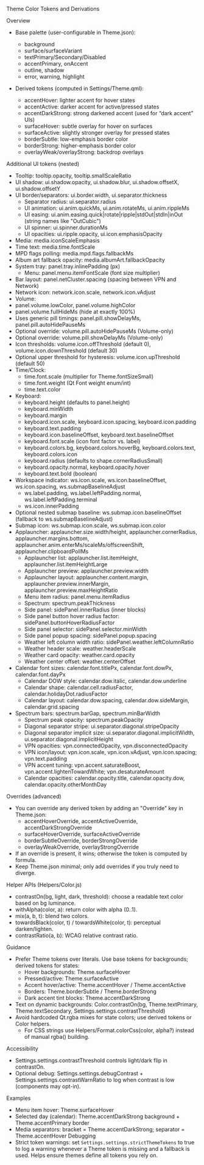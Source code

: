 Theme Color Tokens and Derivations

Overview
- Base palette (user-configurable in Theme.json):
  - background
  - surface/surfaceVariant
  - textPrimary/Secondary/Disabled
  - accentPrimary, onAccent
  - outline, shadow
  - error, warning, highlight

- Derived tokens (computed in Settings/Theme.qml):
  - accentHover: lighter accent for hover states
  - accentActive: darker accent for active/pressed states
  - accentDarkStrong: strong darkened accent (used for “dark accent” UIs)
  - surfaceHover: subtle overlay for hover on surfaces
  - surfaceActive: slightly stronger overlay for pressed states
  - borderSubtle: low-emphasis border color
  - borderStrong: higher-emphasis border color
  - overlayWeak/overlayStrong: backdrop overlays

Additional UI tokens (nested)
- Tooltip: tooltip.opacity, tooltip.smallScaleRatio
- UI shadow: ui.shadow.opacity, ui.shadow.blur, ui.shadow.offsetX, ui.shadow.offsetY
- UI border/separators: ui.border.width, ui.separator.thickness
  - Separator radius: ui.separator.radius
  - UI animation: ui.anim.quickMs, ui.anim.rotateMs, ui.anim.rippleMs
  - UI easing: ui.anim.easing.quick|rotate|ripple|stdOut|stdIn|inOut (string names like "OutCubic")
  - UI spinner: ui.spinner.durationMs
  - UI opacities: ui.ripple.opacity, ui.icon.emphasisOpacity
 - Media: media.iconScaleEmphasis
  - Time text: media.time.fontScale
  - MPD flags polling: media.mpd.flags.fallbackMs
  - Album art fallback opacity: media.albumArt.fallbackOpacity
- System tray: panel.tray.inlinePadding (px)
  - Menu: panel.menu.itemFontScale (font size multiplier)
 - Bar layout: panel.netCluster.spacing (spacing between VPN and Network)
 - Network icon: network.icon.scale, network.icon.vAdjust
 - Volume:
  - panel.volume.lowColor, panel.volume.highColor
  - panel.volume.fullHideMs (hide at exactly 100%)
  - Uses generic pill timings: panel.pill.showDelayMs, panel.pill.autoHidePauseMs
  - Optional override: volume.pill.autoHidePauseMs (Volume-only)
  - Optional override: volume.pill.showDelayMs (Volume-only)
  - Icon thresholds: volume.icon.offThreshold (default 0), volume.icon.downThreshold (default 30)
  - Optional upper threshold for hysteresis: volume.icon.upThreshold (default 50)
 - Time/Clock:
   - time.font.scale (multiplier for Theme.fontSizeSmall)
   - time.font.weight (Qt Font weight enum/int)
   - time.text.color
 - Keyboard:
   - keyboard.height (defaults to panel.height)
   - keyboard.minWidth
   - keyboard.margin
   - keyboard.icon.scale, keyboard.icon.spacing, keyboard.icon.padding
   - keyboard.text.padding
   - keyboard.icon.baselineOffset, keyboard.text.baselineOffset
   - keyboard.font.scale (icon font factor vs. label)
   - keyboard.colors.bg, keyboard.colors.hoverBg, keyboard.colors.text, keyboard.colors.icon
   - keyboard.radius (defaults to shape.cornerRadiusSmall)
   - keyboard.opacity.normal, keyboard.opacity.hover
   - keyboard.text.bold (boolean)
 - Workspace indicator: ws.icon.scale, ws.icon.baselineOffset, ws.icon.spacing, ws.submapBaselineAdjust
   - ws.label.padding, ws.label.leftPadding.normal, ws.label.leftPadding.terminal
   - ws.icon.innerPadding
  - Optional nested submap baseline: ws.submap.icon.baselineOffset (fallback to ws.submapBaselineAdjust)
  - Submap icon: ws.submap.icon.scale, ws.submap.icon.color
- Applauncher: applauncher.size.width/height, applauncher.cornerRadius, applauncher.margins.bottom, applauncher.anim.enterMs/scaleMs/offscreenShift, applauncher.clipboardPollMs
  - Applauncher list: applauncher.list.itemHeight, applauncher.list.itemHeightLarge
  - Applauncher preview: applauncher.preview.width
  - Applauncher layout: applauncher.content.margin, applauncher.preview.innerMargin, applauncher.preview.maxHeightRatio
  - Menu item radius: panel.menu.itemRadius
  - Spectrum: spectrum.peakThickness
  - Side panel: sidePanel.innerRadius (inner blocks)
  - Side panel button hover radius factor: sidePanel.buttonHoverRadiusFactor
  - Side panel selector: sidePanel.selector.minWidth
  - Side panel popup spacing: sidePanel.popup.spacing
  - Weather left column width ratio: sidePanel.weather.leftColumnRatio
  - Weather header scale: weather.headerScale
  - Weather card opacity: weather.card.opacity
  - Weather center offset: weather.centerOffset
- Calendar font sizes: calendar.font.titlePx, calendar.font.dowPx, calendar.font.dayPx
  - Calendar DOW style: calendar.dow.italic, calendar.dow.underline
  - Calendar shape: calendar.cell.radiusFactor, calendar.holidayDot.radiusFactor
  - Calendar layout: calendar.dow.spacing, calendar.dow.sideMargin, calendar.grid.spacing
- Spectrum bars: spectrum.barGap, spectrum.minBarWidth
  - Spectrum peak opacity: spectrum.peakOpacity
  - Diagonal separator stripe: ui.separator.diagonal.stripeOpacity
  - Diagonal separator implicit size: ui.separator.diagonal.implicitWidth, ui.separator.diagonal.implicitHeight
  - VPN opacities: vpn.connectedOpacity, vpn.disconnectedOpacity
  - VPN icon/layout: vpn.icon.scale, vpn.icon.vAdjust, vpn.icon.spacing; vpn.text.padding
  - VPN accent tuning: vpn.accent.saturateBoost, vpn.accent.lightenTowardWhite; vpn.desaturateAmount
  - Calendar opacities: calendar.opacity.title, calendar.opacity.dow, calendar.opacity.otherMonthDay

Overrides (advanced)
- You can override any derived token by adding an "Override" key in Theme.json:
  - accentHoverOverride, accentActiveOverride, accentDarkStrongOverride
  - surfaceHoverOverride, surfaceActiveOverride
  - borderSubtleOverride, borderStrongOverride
  - overlayWeakOverride, overlayStrongOverride
- If an override is present, it wins; otherwise the token is computed by formula.
- Keep Theme.json minimal; only add overrides if you truly need to diverge.

Helper APIs (Helpers/Color.js)
- contrastOn(bg, light, dark, threshold): choose a readable text color based on bg luminance.
- withAlpha(color, a): return color with alpha (0..1).
- mix(a, b, t): blend two colors.
- towardsBlack(color, t) / towardsWhite(color, t): perceptual darken/lighten.
- contrastRatio(a, b): WCAG relative contrast ratio.

Guidance
- Prefer Theme tokens over literals. Use base tokens for backgrounds; derived tokens for states:
  - Hover backgrounds: Theme.surfaceHover
  - Pressed/active: Theme.surfaceActive
  - Accent hover/active: Theme.accentHover / Theme.accentActive
  - Borders: Theme.borderSubtle / Theme.borderStrong
  - Dark accent tint blocks: Theme.accentDarkStrong
- Text on dynamic backgrounds: Color.contrastOn(bg, Theme.textPrimary, Theme.textSecondary, Settings.settings.contrastThreshold)
- Avoid hardcoded Qt.rgba mixes for state colors; use derived tokens or Color helpers.
  - For CSS strings use Helpers/Format.colorCss(color, alpha?) instead of manual rgba() building.

Accessibility
- Settings.settings.contrastThreshold controls light/dark flip in contrastOn.
- Optional debug: Settings.settings.debugContrast + Settings.settings.contrastWarnRatio to log when contrast is low (components may opt-in).

Examples
- Menu item hover: Theme.surfaceHover
- Selected day (calendar): Theme.accentDarkStrong background + Theme.accentPrimary border
- Media separators: bracket = Theme.accentDarkStrong; separator = Theme.accentHover
Debugging
- Strict token warnings: set `Settings.settings.strictThemeTokens` to true to log a warning whenever a Theme token is missing and a fallback is used. Helps ensure themes define all tokens you rely on.
